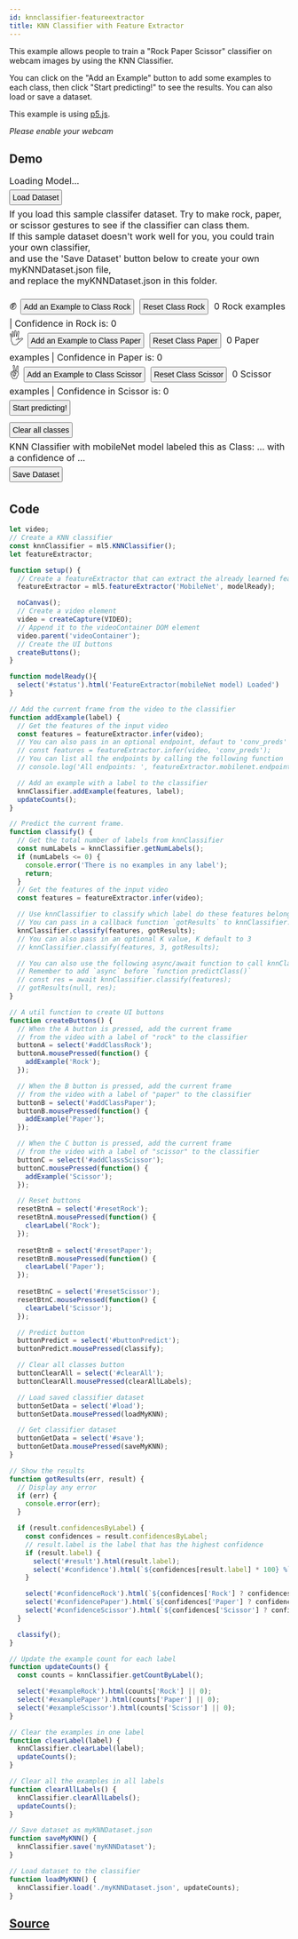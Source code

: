 ```yaml
---
id: knnclassifier-featureextractor
title: KNN Classifier with Feature Extractor
---
```


This example allows people to train a "Rock Paper Scissor" classifier on webcam images by using the KNN Classifier.

You can click on the "Add an Example" button to add some examples to each class, then click "Start predicting!" to see the results. You can also load or save a dataset.

This example is using [p5.js](https://p5js.org/).

*Please enable your webcam*

## Demo

<style>
  .example button {
    margin: 6px 6px 6px 0;
    padding: 4px;
    font-size: 14px;
  }
  .example p {
    display: inline;
    font-size: 16px;
  }
  .example .emoji {
    font-size: 24px;
  }
</style>

<div class="example">
  <div id="videoContainer"></div>
  <p id="status">Loading Model...</p>
  <div>
    <button id="load">Load Dataset</button><br>
    <p>If you load this sample classifer dataset. Try to make rock, paper, or scissor gestures to see if the classifier can class them.<br>
      If this sample dataset doesn't work well for you, you could train your own classifier,<br>
      and use the 'Save Dataset' button below to create your own myKNNDataset.json file,<br>
      and replace the myKNNDataset.json in this folder.
    </p>
  </div>
  <br><p>
    <span class="emoji"> ✊ </span><button id="addClassRock">Add an Example to Class Rock</button>
    <button id="resetRock">Reset Class Rock</button>
    <p><span id="exampleRock">0</span> Rock examples</p>
    <p>| Confidence in Rock is: <span id="confidenceRock">0</span></p>
    <br><span class="emoji"> 🖐 </span><button id="addClassPaper">Add an Example to Class Paper</button>
    <button id="resetPaper">Reset Class Paper</button>
    <p><span id="examplePaper">0</span> Paper examples</p>
    <p>| Confidence in Paper is: <span id="confidencePaper">0</span></p>
    <br><span class="emoji"> ✌️ </span><button id="addClassScissor">Add an Example to Class Scissor</button>
    <button id="resetScissor">Reset Class Scissor</button>
    <p><span id="exampleScissor">0</span> Scissor examples</p>
    <p>| Confidence in Scissor is: <span id="confidenceScissor">0</span></p>
  </p>
  <br/>
  <p>
    <button id="buttonPredict">Start predicting!</button><br>
    <button id="clearAll">Clear all classes</button><br>
  </p>
  <p>
    KNN Classifier with mobileNet model labeled this
    as Class: <span id="result">...</span>
    with a confidence of <span id="confidence">...</span>
  </p>
  <div><button id="save">Save Dataset</button></div>
</div>

<script src="assets/scripts/example-knnclassifier.js"></script>

## Code

```javascript
let video;
// Create a KNN classifier
const knnClassifier = ml5.KNNClassifier();
let featureExtractor;

function setup() {
  // Create a featureExtractor that can extract the already learned features from MobileNet
  featureExtractor = ml5.featureExtractor('MobileNet', modelReady);

  noCanvas();
  // Create a video element
  video = createCapture(VIDEO);
  // Append it to the videoContainer DOM element
  video.parent('videoContainer');
  // Create the UI buttons
  createButtons();
}

function modelReady(){
  select('#status').html('FeatureExtractor(mobileNet model) Loaded')
}

// Add the current frame from the video to the classifier
function addExample(label) {
  // Get the features of the input video
  const features = featureExtractor.infer(video);
  // You can also pass in an optional endpoint, defaut to 'conv_preds'
  // const features = featureExtractor.infer(video, 'conv_preds');
  // You can list all the endpoints by calling the following function
  // console.log('All endpoints: ', featureExtractor.mobilenet.endpoints)

  // Add an example with a label to the classifier
  knnClassifier.addExample(features, label);
  updateCounts();
}

// Predict the current frame.
function classify() {
  // Get the total number of labels from knnClassifier
  const numLabels = knnClassifier.getNumLabels();
  if (numLabels <= 0) {
    console.error('There is no examples in any label');
    return;
  }
  // Get the features of the input video
  const features = featureExtractor.infer(video);

  // Use knnClassifier to classify which label do these features belong to
  // You can pass in a callback function `gotResults` to knnClassifier.classify function
  knnClassifier.classify(features, gotResults);
  // You can also pass in an optional K value, K default to 3
  // knnClassifier.classify(features, 3, gotResults);

  // You can also use the following async/await function to call knnClassifier.classify
  // Remember to add `async` before `function predictClass()`
  // const res = await knnClassifier.classify(features);
  // gotResults(null, res);
}

// A util function to create UI buttons
function createButtons() {
  // When the A button is pressed, add the current frame
  // from the video with a label of "rock" to the classifier
  buttonA = select('#addClassRock');
  buttonA.mousePressed(function() {
    addExample('Rock');
  });

  // When the B button is pressed, add the current frame
  // from the video with a label of "paper" to the classifier
  buttonB = select('#addClassPaper');
  buttonB.mousePressed(function() {
    addExample('Paper');
  });

  // When the C button is pressed, add the current frame
  // from the video with a label of "scissor" to the classifier
  buttonC = select('#addClassScissor');
  buttonC.mousePressed(function() {
    addExample('Scissor');
  });

  // Reset buttons
  resetBtnA = select('#resetRock');
  resetBtnA.mousePressed(function() {
    clearLabel('Rock');
  });
	
  resetBtnB = select('#resetPaper');
  resetBtnB.mousePressed(function() {
    clearLabel('Paper');
  });
	
  resetBtnC = select('#resetScissor');
  resetBtnC.mousePressed(function() {
    clearLabel('Scissor');
  });

  // Predict button
  buttonPredict = select('#buttonPredict');
  buttonPredict.mousePressed(classify);

  // Clear all classes button
  buttonClearAll = select('#clearAll');
  buttonClearAll.mousePressed(clearAllLabels);

  // Load saved classifier dataset
  buttonSetData = select('#load');
  buttonSetData.mousePressed(loadMyKNN);

  // Get classifier dataset
  buttonGetData = select('#save');
  buttonGetData.mousePressed(saveMyKNN);
}

// Show the results
function gotResults(err, result) {
  // Display any error
  if (err) {
    console.error(err);
  }

  if (result.confidencesByLabel) {
    const confidences = result.confidencesByLabel;
    // result.label is the label that has the highest confidence
    if (result.label) {
      select('#result').html(result.label);
      select('#confidence').html(`${confidences[result.label] * 100} %`);
    }

    select('#confidenceRock').html(`${confidences['Rock'] ? confidences['Rock'] * 100 : 0} %`);
    select('#confidencePaper').html(`${confidences['Paper'] ? confidences['Paper'] * 100 : 0} %`);
    select('#confidenceScissor').html(`${confidences['Scissor'] ? confidences['Scissor'] * 100 : 0} %`);
  }

  classify();
}

// Update the example count for each label	
function updateCounts() {
  const counts = knnClassifier.getCountByLabel();

  select('#exampleRock').html(counts['Rock'] || 0);
  select('#examplePaper').html(counts['Paper'] || 0);
  select('#exampleScissor').html(counts['Scissor'] || 0);
}

// Clear the examples in one label
function clearLabel(label) {
  knnClassifier.clearLabel(label);
  updateCounts();
}

// Clear all the examples in all labels
function clearAllLabels() {
  knnClassifier.clearAllLabels();
  updateCounts();
}

// Save dataset as myKNNDataset.json
function saveMyKNN() {
  knnClassifier.save('myKNNDataset');
}

// Load dataset to the classifier
function loadMyKNN() {
  knnClassifier.load('./myKNNDataset.json', updateCounts);
}
```

## [Source](https://github.com/ml5js/ml5-examples/tree/master/p5js/KNNClassification/KNNClassification_Video)
